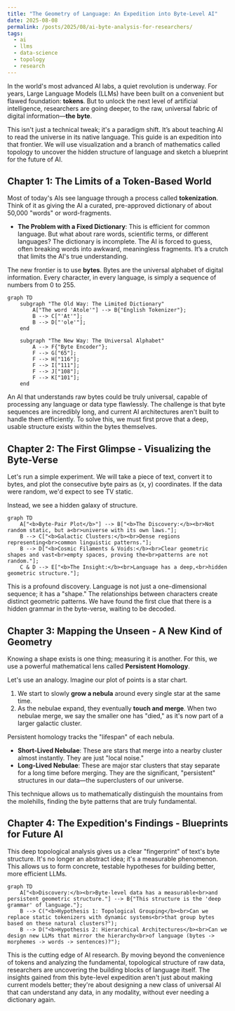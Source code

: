 ```yaml
---
title: "The Geometry of Language: An Expedition into Byte-Level AI"
date: 2025-08-08
permalink: /posts/2025/08/ai-byte-analysis-for-researchers/
tags:
  - ai
  - llms
  - data-science
  - topology
  - research
---
```


In the world's most advanced AI labs, a quiet revolution is underway. For years, Large Language Models (LLMs) have been built on a convenient but flawed foundation: **tokens**. But to unlock the next level of artificial intelligence, researchers are going deeper, to the raw, universal fabric of digital information—**the byte**.

This isn't just a technical tweak; it's a paradigm shift. It’s about teaching AI to read the universe in its native language. This guide is an expedition into that frontier. We will use visualization and a branch of mathematics called topology to uncover the hidden structure of language and sketch a blueprint for the future of AI.

## Chapter 1: The Limits of a Token-Based World

Most of today's AIs see language through a process called **tokenization**. Think of it as giving the AI a curated, pre-approved dictionary of about 50,000 "words" or word-fragments.

*   **The Problem with a Fixed Dictionary**: This is efficient for common language. But what about rare words, scientific terms, or different languages? The dictionary is incomplete. The AI is forced to guess, often breaking words into awkward, meaningless fragments. It’s a crutch that limits the AI's true understanding.

The new frontier is to use **bytes**. Bytes are the universal alphabet of digital information. Every character, in every language, is simply a sequence of numbers from 0 to 255.

```mermaid
graph TD
    subgraph "The Old Way: The Limited Dictionary"
        A["The word 'Atole'"] --> B{"English Tokenizer"};
        B --> C["'At'"];
        B --> D["'ole'"];
    end

    subgraph "The New Way: The Universal Alphabet"
        A --> F{"Byte Encoder"};
        F --> G["65"];
        F --> H["116"];
        F --> I["111"];
        F --> J["108"];
        F --> K["101"];
    end
```

An AI that understands raw bytes could be truly universal, capable of processing any language or data type flawlessly. The challenge is that byte sequences are incredibly long, and current AI architectures aren't built to handle them efficiently. To solve this, we must first prove that a deep, usable structure exists within the bytes themselves.

## Chapter 2: The First Glimpse - Visualizing the Byte-Verse

Let's run a simple experiment. We will take a piece of text, convert it to bytes, and plot the consecutive byte pairs as (x, y) coordinates. If the data were random, we'd expect to see TV static.

Instead, we see a hidden galaxy of structure.

```mermaid
graph TD
    A["<b>Byte-Pair Plot</b>"] --> B["<b>The Discovery:</b><br>Not random static, but a<br>universe with its own laws."];
    B --> C["<b>Galactic Clusters:</b><br>Dense regions representing<br>common linguistic patterns."];
    B --> D["<b>Cosmic Filaments & Voids:</b><br>Clear geometric shapes and vast<br>empty spaces, proving the<br>patterns are not random."];
    C & D --> E["<b>The Insight:</b><br>Language has a deep,<br>hidden geometric structure."];
```

This is a profound discovery. Language is not just a one-dimensional sequence; it has a "shape." The relationships between characters create distinct geometric patterns. We have found the first clue that there is a hidden grammar in the byte-verse, waiting to be decoded.

## Chapter 3: Mapping the Unseen - A New Kind of Geometry

Knowing a shape exists is one thing; measuring it is another. For this, we use a powerful mathematical lens called **Persistent Homology**.

Let's use an analogy. Imagine our plot of points is a star chart.
1.  We start to slowly **grow a nebula** around every single star at the same time.
2.  As the nebulae expand, they eventually **touch and merge**. When two nebulae merge, we say the smaller one has "died," as it's now part of a larger galactic cluster.

Persistent homology tracks the "lifespan" of each nebula.
*   **Short-Lived Nebulae**: These are stars that merge into a nearby cluster almost instantly. They are just "local noise."
*   **Long-Lived Nebulae**: These are major star clusters that stay separate for a long time before merging. They are the significant, "persistent" structures in our data—the superclusters of our universe.

This technique allows us to mathematically distinguish the mountains from the molehills, finding the byte patterns that are truly fundamental.

## Chapter 4: The Expedition's Findings - Blueprints for Future AI

This deep topological analysis gives us a clear "fingerprint" of text's byte structure. It's no longer an abstract idea; it's a measurable phenomenon. This allows us to form concrete, testable hypotheses for building better, more efficient LLMs.

```mermaid
graph TD
    A["<b>Discovery:</b><br>Byte-level data has a measurable<br>and persistent geometric structure."] --> B{"This structure is the 'deep grammar' of language."};
    B --> C("<b>Hypothesis 1: Topological Grouping</b><br>Can we replace static tokenizers with dynamic systems<br>that group bytes based on these natural clusters?");
    B --> D("<b>Hypothesis 2: Hierarchical Architectures</b><br>Can we design new LLMs that mirror the hierarchy<br>of language (bytes -> morphemes -> words -> sentences)?");
```

This is the cutting edge of AI research. By moving beyond the convenience of tokens and analyzing the fundamental, topological structure of raw data, researchers are uncovering the building blocks of language itself. The insights gained from this byte-level expedition aren't just about making current models better; they're about designing a new class of universal AI that can understand any data, in any modality, without ever needing a dictionary again.
